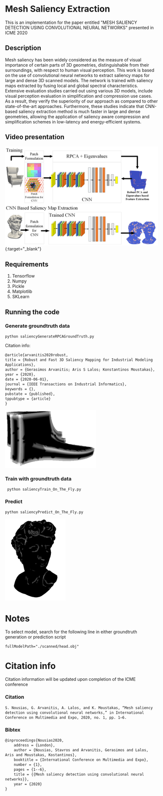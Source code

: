 # Mesh Saliency Extraction

This is an implementation for the paper entitled "MESH SALIENCY DETECTION USING CONVOLUTIONAL NEURAL NETWORKS" presented in ICME 2020

## Description 
Mesh saliency has been widely considered as the measure of visual importance of certain parts of 3D geometries, distinguishable from their surroundings, with respect to human visual perception. This work is based on the use of convolutional neural networks to extract saliency maps for large and dense 3D scanned models. The network is trained with saliency maps extracted by fusing local and global spectral characteristics. Extensive evaluation studies carried out using various 3D models, include visual perception evaluation in simplification and compression use cases. As a result, they verify the superiority of our approach as compared to other state-of-the-art approaches. Furthermore, these studies indicate that CNN-based saliency extraction method is much faster in large and dense geometries, allowing the application of saliency aware compression and simplification schemes in low-latency and energy-efficient systems.


## Video presentation

[![MESH SALIENCY DETECTION USING CONVOLUTIONAL NEURAL NETWORKS](./images/pipeline.jpg)](https://youtu.be/lSflsOBwnnY "MESH SALIENCY DETECTION USING CONVOLUTIONAL NEURAL NETWORKS"){:target="_blank"}


## Requirements



1. Tensorflow
2. Numpy
3. Pickle
4. Matplotlib
5. SKLearn


## Running the code

### Generate groundtruth data

    python saliencyGenerateRPCAGroundTruth.py
    
    

Citation info:
    
    @article{arvanitis2020robust,
    title = {Robust and Fast 3D Saliency Mapping for Industrial Modeling Applications},
    author = {Gerasimos Arvanitis; Aris S Lalos; Konstantinos Moustakas},
    year = {2020},
    date = {2020-06-01},
    journal = {IEEE Transactions on Industrial Informatics},
    keywords = {},
    pubstate = {published},
    tppubtype = {article}
    } 
   
   
   
![GitHub Logo](./images/fusionBasedSaliencyQuantized.png)
       


### Train with groundtruth data

     python saliencyTrain_On_The_Fly.py
     
### Predict 

    python saliencyPredict_On_The_Fly.py
     

![GitHub Logo](./images/head_hilbert_4_classes.png)     

# Notes

To select model, search for the following line in either groundtruth generation or prediction script

    fullModelPath="./scanned/head.obj"

# Citation info

Citation information will be updated upon completion of the ICME conference

### Citation 

    S. Nousias, G. Arvanitis, A. Lalos, and K. Moustakas, “Mesh saliency detection using convolutional neural networks,” in International Conference on Multimedia and Expo, 2020, no. 1, pp. 1–6.

### Bibtex 

    @inproceedings{Nousias2020,
        address = {London},
        author = {Nousias, Stavros and Arvanitis, Gerasimos and Lalos, Aris and Moustakas, Kostantinos},
        booktitle = {International Conference on Multimedia and Expo},
        number = {1},
        pages = {1--6},
        title = {{Mesh saliency detection using convolutional neural networks}},
        year = {2020}
    }
